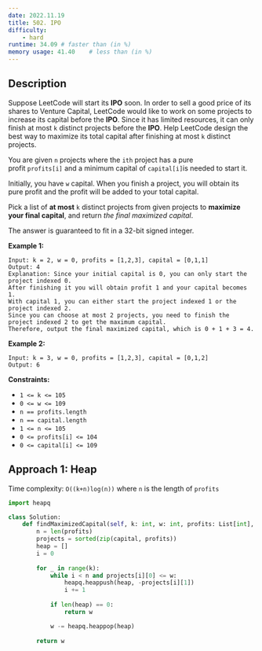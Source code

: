 ```yaml
---
date: 2022.11.19
title: 502. IPO
difficulty:
    - hard
runtime: 34.09 # faster than (in %)
memory usage: 41.40    # less than (in %)
---
```

## Description
Suppose LeetCode will start its **IPO** soon. In order to sell a good price of its shares to Venture Capital, LeetCode would like to work on some projects to increase its capital before the **IPO**. Since it has limited resources, it can only finish at most `k` distinct projects before the **IPO**. Help LeetCode design the best way to maximize its total capital after finishing at most `k` distinct projects.

You are given `n` projects where the `ith` project has a pure profit `profits[i]` and a minimum capital of `capital[i]`is needed to start it.

Initially, you have `w` capital. When you finish a project, you will obtain its pure profit and the profit will be added to your total capital.

Pick a list of **at most** `k` distinct projects from given projects to **maximize your final capital**, and return *the final maximized capital*.

The answer is guaranteed to fit in a 32-bit signed integer.

**Example 1:**

```
Input: k = 2, w = 0, profits = [1,2,3], capital = [0,1,1]
Output: 4
Explanation: Since your initial capital is 0, you can only start the project indexed 0.
After finishing it you will obtain profit 1 and your capital becomes 1.
With capital 1, you can either start the project indexed 1 or the project indexed 2.
Since you can choose at most 2 projects, you need to finish the project indexed 2 to get the maximum capital.
Therefore, output the final maximized capital, which is 0 + 1 + 3 = 4.

```

**Example 2:**

```
Input: k = 3, w = 0, profits = [1,2,3], capital = [0,1,2]
Output: 6

```

**Constraints:**

- `1 <= k <= 105`
- `0 <= w <= 109`
- `n == profits.length`
- `n == capital.length`
- `1 <= n <= 105`
- `0 <= profits[i] <= 104`
- `0 <= capital[i] <= 109`

## Approach 1: Heap
Time complexity: `O((k+n)log(n))`
where `n` is the length of `profits`

``` python
import heapq

class Solution:
    def findMaximizedCapital(self, k: int, w: int, profits: List[int], capital: List[int]) -> int:
        n = len(profits)
        projects = sorted(zip(capital, profits))
        heap = []
        i = 0
        
        for _ in range(k):
            while i < n and projects[i][0] <= w:
                heapq.heappush(heap, -projects[i][1])
                i += 1
                
            if len(heap) == 0:
                return w

            w -= heapq.heappop(heap)
        
        return w
```
